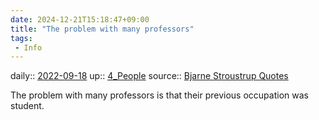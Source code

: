 ```yaml
---
date: 2024-12-21T15:18:47+09:00
title: "The problem with many professors"
tags:
 - Info
---
```


daily:: [2022-09-18](Daily_Note/2022-09-18.md)
up:: [4_People](../Bar/Novel/Nacaria/4_People.md)
source:: [Bjarne Stroustrup Quotes](https://www.stroustrup.com/quotes.html)

The problem with many professors is that their previous occupation was student.